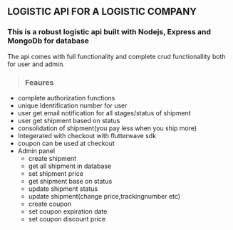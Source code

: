 ## LOGISTIC API FOR A LOGISTIC COMPANY

### This is a robust logistic api built with Nodejs, Express and MongoDb for database

The api comes with full functionality and complete crud functionallity both for user and admin.

> ### Feaures
- complete authorization functions
- unique Identification number for user
- user get email notification for all stages/status of shipment
- user get shipment based on status
- consolidation of shipment(you pay less when you ship more)
- Integerated with checkout with flutterwave sdk
- coupon can be used at checkout
- Admin panel
    - create shipment
    - get all shipment in database
    - set shipment price
    - get shipment base on status
    - update shipment status
    - update shipment(change price,trackingnumber etc)
    - create coupon
    - set coupon expiration date
    - set coupon discount price

